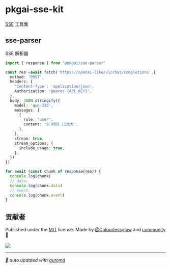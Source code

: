 # pkgai-sse-kit

[SSE](https://developer.mozilla.org/zh-CN/docs/Web/API/Server-sent_events/Using_server-sent_events) 工具集

## sse-parser

SSE 解析器

```ts
import { response } from '@pkgai/sse-parser'

const res =await fetch('https://openai-like/v1/chat/completions',{
  method: 'POST',
  headers: {
    'Content-Type': 'application/json',
    Authorization: 'Bearer {API_KEY}',
  },
  body: JSON.stringify({
    model: 'qwq-32b',
    messages: [
      {
        role: 'user',
        content: '9.9和9.11谁大',
      },
    ],
    stream: true,
    stream_options: {
      include_usage: true,
    },
  })
})

for await (const chunk of response(res)) {
  console.log(chunk)
  // data: 
  console.log(chunk.data)
  // event:
  console.log(chunk.event)
}
```

## 贡献者
<!-- automd:contributors author="Colourlessglow" license="MIT" github="pkgai/sse-kit" -->

Published under the [MIT](https://github.com/pkgai/sse-kit/blob/main/LICENSE) license.
Made by [@Colourlessglow](https://github.com/Colourlessglow) and [community](https://github.com/pkgai/sse-kit/graphs/contributors) 💛
<br><br>
<a href="https://github.com/pkgai/sse-kit/graphs/contributors">
<img src="https://contrib.rocks/image?repo=pkgai/sse-kit" />
</a>

<!-- /automd -->

<!-- automd:with-automd -->

---

_🤖 auto updated with [automd](https://automd.unjs.io)_

<!-- /automd -->
